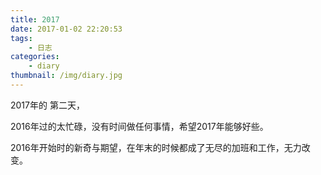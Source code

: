 ```yaml
---
title: 2017
date: 2017-01-02 22:20:53
tags:
    - 日志
categories:
    - diary
thumbnail: /img/diary.jpg
---
```

2017年的 第二天，

2016年过的太忙碌，没有时间做任何事情，希望2017年能够好些。

2016年开始时的新奇与期望，在年末的时候都成了无尽的加班和工作，无力改变。